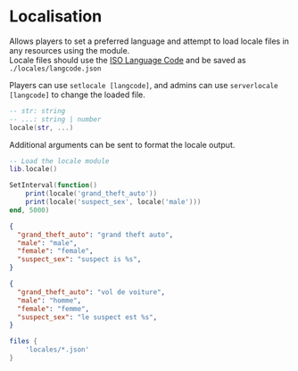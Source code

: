 # Localisation

Allows players to set a preferred language and attempt to load locale files in any resources using the module.  
Locale files should use the [ISO Language Code](www.lingoes.net/en/translator/langcode.htm) and be saved as `./locales/langcode.json`

Players can use `setlocale [langcode]`, and admins can use `serverlocale [langcode]` to change the loaded file.

```lua
-- str: string
-- ...: string | number
locale(str, ...)
```

Additional arguments can be sent to format the locale output.

```lua
-- Load the locale module
lib.locale()

SetInterval(function()
	print(locale('grand_theft_auto'))
	print(locale('suspect_sex', locale('male')))
end, 5000)
```

```json title="locales/en-US.json"
{
  "grand_theft_auto": "grand theft auto",
  "male": "male",
  "female": "female",
  "suspect_sex": "suspect is %s",
}
```

```json title="locales/fr-FR.json"
{
  "grand_theft_auto": "vol de voiture",
  "male": "homme",
  "female": "femme",
  "suspect_sex": "le suspect est %s",
}
```

```lua title="fxmanifest.lua"
files {
	'locales/*.json'
}
```
